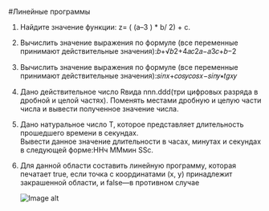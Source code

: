 #Линейныe программы

1. Найдите  значение функции: z= ( (a–3 ) * b/ 2) + c.
2. Вычислить значение выражения по формуле (все переменные принимают действительные значения):𝑏+√𝑏2+4𝑎𝑐2𝑎−𝑎3𝑐+𝑏−2
3. Вычислить значение выражения по формуле (все переменные принимают действительные значения):𝑠𝑖𝑛𝑥+𝑐𝑜𝑠𝑦𝑐𝑜𝑠𝑥−𝑠𝑖𝑛𝑦∗𝑡𝑔𝑥𝑦
4. Дано действительное число Rвида nnn.ddd(три цифровых разряда в дробной и целой частях). 
   Поменять местами дробную и целую части числа и вывести полученное значение числа.
5. Дано  натуральное  число Т, которое  представляет  длительность  прошедшего  времени  в  секундах.  
   Вывести данное значение длительности в часах, минутах и секундах в следующей форме:ННч ММмин SSc.
6. Для данной области составить линейную программу, которая печатает true, если точка с координатами (х, у)
   принадлежит закрашенной области, и false—в противном случаe
   
   ![Image alt](https://github.com/4ertya/auxiliary/blob/master/%D0%A1%D0%BD%D0%B8%D0%BC%D0%BE%D0%BA.PNG) 
   
